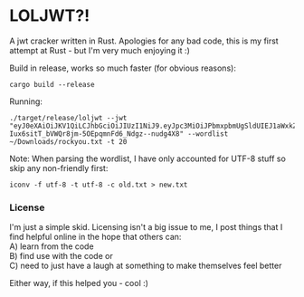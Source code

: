 # LOLJWT?!

A jwt cracker written in Rust. Apologies for any bad code, this is my first attempt at Rust - but I'm very much enjoying it :)

Build in release, works so much faster (for obvious reasons):  
```
cargo build --release
```

Running:  
```
./target/release/loljwt --jwt "eyJ0eXAiOiJKV1QiLCJhbGciOiJIUzI1NiJ9.eyJpc3MiOiJPbmxpbmUgSldUIEJ1aWxkZXIiLCJpYXQiOjE1OTcwMDMyMDAsImV4cCI6MTYyODUzOTIwMCwiYXVkIjoid3d3LmV4YW1wbGUuY29tIiwic3ViIjoianJvY2tldEBleGFtcGxlLmNvbSIsIkdpdmVuTmFtZSI6IkpvaG5ueSIsIlN1cm5hbWUiOiJSb2NrZXQiLCJFbWFpbCI6Impyb2NrZXRAZXhhbXBsZS5jb20iLCJSb2xlIjpbIk1hbmFnZXIiLCJQcm9qZWN0IEFkbWluaXN0cmF0b3IiXX0.-Iux6sitT_bVWQr8jm-5OEpqmnFd6_Ndgz--nudg4X8" --wordlist ~/Downloads/rockyou.txt -t 20
```

Note: When parsing the wordlist, I have only accounted for UTF-8 stuff so skip any non-friendly first:  
```
iconv -f utf-8 -t utf-8 -c old.txt > new.txt
```
  
### License  
I'm just a simple skid. Licensing isn't a big issue to me, I post things that I find helpful online in the hope that others can:  
 A) learn from the code  
 B) find use with the code or   
 C) need to just have a laugh at something to make themselves feel better  
  
Either way, if this helped you - cool :)  

